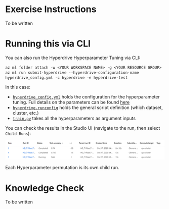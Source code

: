 # Exercise Instructions

To be written

# Running this via CLI

You can also run the Hyperdrive Hyperparameter Tuning via CLI:

```console
az ml folder attach -w <YOUR WORKSPACE NAME> -g <YOUR RESOURCE GROUP>
az ml run submit-hyperdrive --hyperdrive-configuration-name hyperdrive_config.yml -c hyperdrive -e hyperdrive-test
```

In this case:
* [`hyperdrive_config.yml`](hyperdrive_config.yml) holds the configuration for the hyperparameter tuning. Full details on the parameters can be found [here](https://docs.microsoft.com/en-us/azure/machine-learning/how-to-tune-hyperparameters#define-the-search-space)
* [`hyperdrive.runconfig`](hyperdrive.runconfig) holds the general script definition (which dataset, cluster, etc.)
* [`train.py`](train.py) takes all the hyperparameters as argument inputs

You can check the results in the Studio UI (navigate to the run, then select `Child Runs`):

![Hyperdrive in Studio UI](../media/hyperdrive_example.png)

Each Hyperparameter permutation is its own child run.

# Knowledge Check

To be written